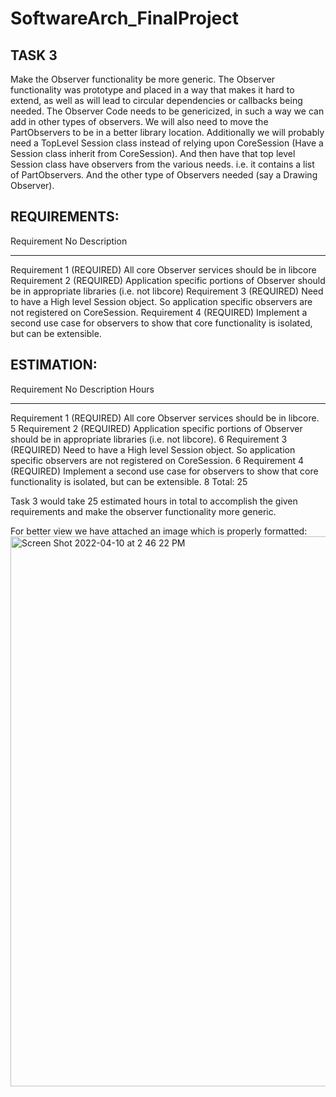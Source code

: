 # SoftwareArch_FinalProject

TASK 3
------
Make the Observer functionality be more generic.  The Observer functionality was prototype and placed in a way that makes it hard to extend, as well as will lead to circular dependencies or callbacks being needed.
The Observer Code needs to be genericized, in such a way we can add in other types of observers.  We will also need to move the PartObservers to be in a better library location.  Additionally we will probably need a TopLevel Session class instead of relying upon CoreSession (Have a Session class inherit from CoreSession).  And then have that top level Session class have observers from the various needs.  i.e. it contains a list of PartObservers.  And the other type of Observers needed (say a Drawing Observer).

REQUIREMENTS: 
-------------
Requirement No            Description
--------------            -----------
Requirement 1 (REQUIRED)  All core Observer services should be in libcore
Requirement 2 (REQUIRED)  Application specific portions of Observer should be in appropriate libraries (i.e. not libcore)
Requirement 3 (REQUIRED)  Need to have a High level Session object. So application specific observers are not registered on CoreSession.
Requirement 4 (REQUIRED)  Implement a second use case for observers to show that core functionality is isolated, but can be extensible.


ESTIMATION:
-----------
Requirement No            Description                                                                                                    Hours
--------------            -----------                                                                                                    ----------
Requirement 1 (REQUIRED)  All core Observer services should be in libcore.                                                               5
Requirement 2 (REQUIRED)  Application specific portions of Observer should be in appropriate libraries (i.e. not libcore).               6
Requirement 3 (REQUIRED)  Need to have a High level Session object. So application specific observers are not registered on CoreSession. 6
Requirement 4 (REQUIRED)  Implement a second use case for observers to show that core functionality is isolated, but can be extensible.  8
                                                                                                                                  Total: 25


Task 3 would take 25 estimated hours in total to accomplish the given requirements and make the observer functionality more generic.

For better view we have attached an image which is properly formatted:
<img width="880" alt="Screen Shot 2022-04-10 at 2 46 22 PM" src="https://user-images.githubusercontent.com/97926077/162634834-523c837c-4913-4377-94bc-7caab357f250.png">


